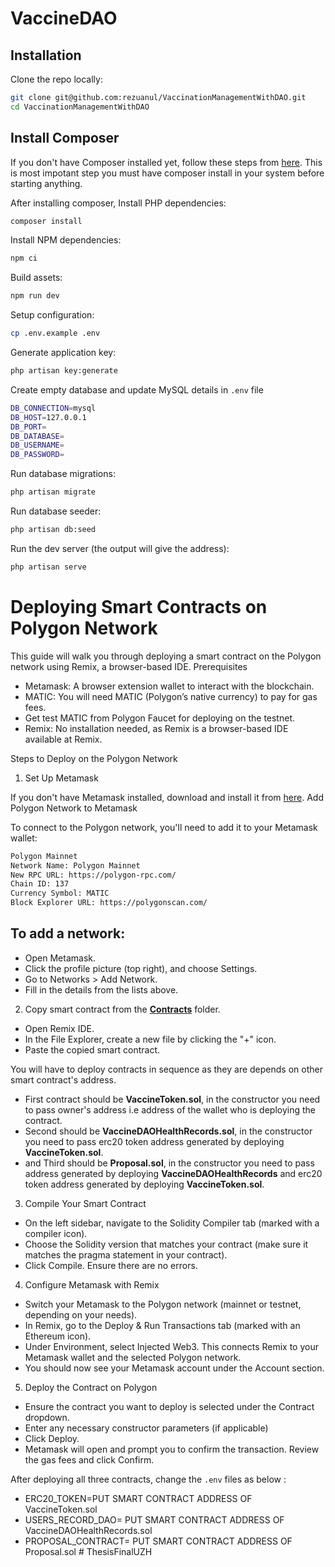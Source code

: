 # VaccineDAO

## Installation

Clone the repo locally:

```sh
git clone git@github.com:rezuanul/VaccinationManagementWithDAO.git
cd VaccinationManagementWithDAO
```

## Install Composer

If you don't have Composer installed yet, follow these steps from [here](https://getcomposer.org/download/). This is most impotant step you must have composer install in your system before starting anything.

After installing composer, Install PHP dependencies:

```sh
composer install
```

Install NPM dependencies:

```sh
npm ci
```

Build assets:

```sh
npm run dev
```

Setup configuration:

```sh
cp .env.example .env
```

Generate application key:

```sh
php artisan key:generate
```

Create empty database and update MySQL details in ```.env``` file

```sh
DB_CONNECTION=mysql
DB_HOST=127.0.0.1
DB_PORT=
DB_DATABASE=
DB_USERNAME=
DB_PASSWORD=
```

Run database migrations:

```sh
php artisan migrate
```

Run database seeder:

```sh
php artisan db:seed
```

Run the dev server (the output will give the address):

```sh
php artisan serve
```



# Deploying Smart Contracts on Polygon Network

This guide will walk you through deploying a smart contract on the Polygon network using Remix, a browser-based IDE.
Prerequisites

- Metamask: A browser extension wallet to interact with the blockchain.
- MATIC: You will need MATIC (Polygon’s native currency) to pay for gas fees.
- Get test MATIC from Polygon Faucet for deploying on the testnet.
- Remix: No installation needed, as Remix is a browser-based IDE available at Remix.

Steps to Deploy on the Polygon Network
1. Set Up Metamask

If you don't have Metamask installed, download and install it from [here](https://metamask.io/).
Add Polygon Network to Metamask

To connect to the Polygon network, you'll need to add it to your Metamask wallet:

```sh
Polygon Mainnet
Network Name: Polygon Mainnet
New RPC URL: https://polygon-rpc.com/
Chain ID: 137
Currency Symbol: MATIC
Block Explorer URL: https://polygonscan.com/
```

## To add a network:
- Open Metamask.
- Click the profile picture (top right), and choose Settings.
- Go to Networks > Add Network.
- Fill in the details from the lists above.

2. Copy smart contract from the [**Contracts**](https://github.com/rezuanul/VaccinationManagementWithDAO/tree/main/Contracts) folder.

- Open Remix IDE.
- In the File Explorer, create a new file by clicking the "+" icon.
- Paste the copied smart contract.

You will have to deploy contracts in sequence as they are depends on other smart contract's address.

* First contract should be **VaccineToken.sol**, in the constructor you need to pass owner's address i.e address of the wallet who is deploying the contract. 
* Second should be **VaccineDAOHealthRecords.sol**, in the constructor you need to pass erc20 token address generated by deploying **VaccineToken.sol**.
* and Third should be **Proposal.sol**, in the constructor you need to pass address generated by deploying **VaccineDAOHealthRecords** and erc20 token address generated by deploying **VaccineToken.sol**.


3. Compile Your Smart Contract

  - On the left sidebar, navigate to the Solidity Compiler tab (marked with a compiler icon).
  - Choose the Solidity version that matches your contract (make sure it matches the pragma statement in your contract).
  - Click Compile. Ensure there are no errors.

4. Configure Metamask with Remix

  - Switch your Metamask to the Polygon network (mainnet or testnet, depending on your needs).
  - In Remix, go to the Deploy & Run Transactions tab (marked with an Ethereum icon).
  - Under Environment, select Injected Web3. This connects Remix to your Metamask wallet and the selected Polygon network.
  - You should now see your Metamask account under the Account section.

5. Deploy the Contract on Polygon

  - Ensure the contract you want to deploy is selected under the Contract dropdown.
  - Enter any necessary constructor parameters (if applicable)
  - Click Deploy.
  - Metamask will open and prompt you to confirm the transaction. Review the gas fees and click Confirm.


After deploying all three contracts, change the ```.env``` files as below : 

* ERC20_TOKEN=PUT SMART CONTRACT ADDRESS OF VaccineToken.sol
* USERS_RECORD_DAO= PUT SMART CONTRACT ADDRESS OF VaccineDAOHealthRecords.sol
* PROPOSAL_CONTRACT= PUT SMART CONTRACT ADDRESS OF Proposal.sol
#   T h e s i s F i n a l U Z H  
 